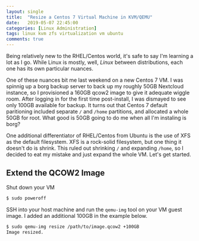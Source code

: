 ```yaml
---
layout: single
title:  "Resize a Centos 7 Virtual Machine in KVM/QEMU"
date:   2019-05-07 22:45:00
categories: [Linux Administration]
tags: linux kvm zfs virtualization vm ubuntu
comments: true
---
```


Being relatively new to the RHEL/Centos world, it's safe to say I'm learning a lot as I go. While Linux is mostly, well, *Linux* between distributions, each one has its own particular nuances.  

One of these nuances bit me last weekend on a new Centos 7 VM. I was spinnig up a borg backup server to back up my roughly 50GB Nextcloud instance, so I provisioned a 160GB qcow2 image to give it adequate wiggle room. After logging in for the first time post-install, I was dismayed to see only 100GB available for backup. It turns out that Centos 7 default paritioning included separate `/` and `/home` partitions, and allocated a whole 50GB for root. What good is 50GB going to do me when all I'm instaling is borg?  

One additional differentiator of RHEL/Centos from Ubuntu is the use of XFS as the default filesystem. XFS is a rock-solid filesystem, but one thing it doesn't do is shrink. This ruled out shrinking `/` and expanding `/home`, so I decided to eat my mistake and just expand the whole VM. Let's get started.  

## Extend the QCOW2 Image

Shut down your VM
``` bash
$ sudo poweroff
```

SSH into your host machine and run the `qemu-img` tool on your VM guest image. I added an additional 100GB in the example below. 
``` bash
$ sudo qemu-img resize /path/to/image.qcow2 +100GB
Image resized.
```









